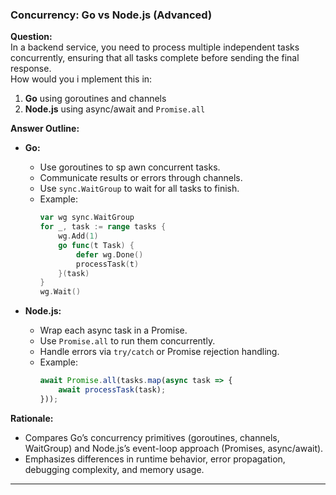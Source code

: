 ### Concurrency: Go vs Node.js (Advanced)

**Question:**  
In a backend service, you need to process multiple independent tasks concurrently, ensuring that all tasks complete before sending the final response.  
How would you i  mplement this in:

1. **Go** using goroutines and channels  
2. **Node.js** using async/await and `Promise.all`

**Answer Outline:**

- **Go:**
  - Use goroutines to sp  awn concurrent tasks.
  - Communicate results or errors through channels.
  - Use `sync.WaitGroup` to wait for all tasks to finish.
  - Example:
    ```go   
    var wg sync.WaitGroup  
    for _, task := range tasks {
        wg.Add(1)
        go func(t Task) {
            defer wg.Done()
            processTask(t)
        }(task)
    }
    wg.Wait()
    ```

- **Node.js:**
  - Wrap each async task in a Promise.
  - Use `Promise.all` to run them concurrently.
  - Handle errors via `try/catch` or Promise rejection handling.
  - Example:
    ```javascript
    await Promise.all(tasks.map(async task => {
        await processTask(task);
    }));
    ```

**Rationale:**  
- Compares Go’s concurrency primitives (goroutines, channels, WaitGroup) and Node.js’s event-loop approach (Promises, async/await).  
- Emphasizes differences in runtime behavior, error propagation, debugging complexity, and memory usage.

---


